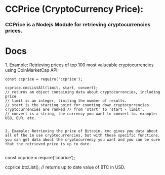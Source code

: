 <h1>CCPrice (CryptoCurrency Price):</h1>
<h3>CCPrice is a Nodejs Module for retrieving cryptocurrencies prices.</h3>

<h1>Docs</h1>
1. Example: Retrieving prices of top 100 most valueable cryptocurrencies using CoinMarketCap API:

```
const ccprice = require('ccprice');

ccprice.cmcListAll(limit, start, convert);
// returns an object containing data about cryptocurrencies, including price
// limit is an integer, limiting the number of results.
// start is the starting point for counting down cryptocurrencies. cryptocurrencies are ranked // from 'start' to 'start - limit'.
// convert is a string, the currency you want to convert to. example: USD, EUR, etc.  
```
```

2. Example: Retrieving the price of Bitcoin. cmc gives you data about all of the in use cryptocurrencies, but with these specific functions, you can get data about the cryptocurrency you want and you can be sure that the retrieved price is up to date.


```
const ccprice = require('ccprice');

ccprice.btcList();
// returns up to date value of BTC in USD.
```
```
